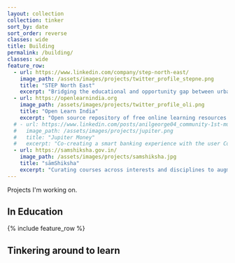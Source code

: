 ```yaml
---
layout: collection
collection: tinker
sort_by: date
sort_order: reverse
classes: wide
title: Building
permalink: /building/
classes: wide
feature_row:
  - url: https://www.linkedin.com/company/step-north-east/
    image_path: /assets/images/projects/twitter_profile_stepne.png
    title: "STEP North East"
    excerpt: "Bridging the educational and opportunity gap between urban and rural areas in North East India"
  - url: https://openlearnindia.org
    image_path: /assets/images/projects/twitter_profile_oli.png
    title: "Open Learn India"
    excerpt: "Open source repository of free online learning resources mapped to the Indian curriculum"
  # - url: https://www.linkedin.com/posts/anilgeorge04_community-1st-mutualfunds-activity-6784107382541840384-Ypre
  #   image_path: /assets/images/projects/jupiter.png
  #   title: "Jupiter Money"
  #   excerpt: "Co-creating a smart banking experience with the user Community"
  - url: https://samshiksha.gov.in/
    image_path: /assets/images/projects/samshiksha.jpg
    title: "sāmShiksha"
    excerpt: "Curating courses across interests and disciplines to augment college education in India"
---
```

Projects I'm working on.
## In Education
{% include feature_row %}

## Tinkering around to learn
